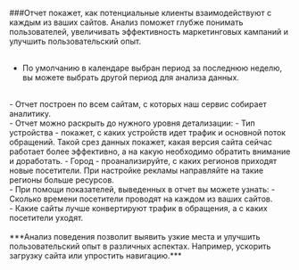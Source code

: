###Отчет покажет, как потенциальные клиенты взаимодействуют с каждым из ваших сайтов. Анализ  поможет глубже понимать пользователей, увеличивать эффективность маркетинговых кампаний и улучшить пользовательский опыт.
<br/>
<br/>
- По умолчанию в календаре выбран период за последнюю неделю, вы можете выбрать другой период для анализа данных.
<br/>
- Отчет построен по всем сайтам, с которых наш сервис собирает аналитику.
<br/>
- Отчет можно раскрыть до нужного уровня детализации:
  - Тип устройства - покажет, с каких устройств идет трафик и основной поток обращений. Такой срез данных покажет, какая версия сайта сейчас работает более эффективно, а на какую необходимо обратить внимание и доработать.
  - Город - проанализируйте, с каких регионов приходят новые посетители.  При настройке рекламы направляйте на такие регионы больше ресурсов.
<br/>
- При помощи показателей, выведенных в отчет вы можете узнать:
  - Сколько времени посетители проводят на каждом из ваших сайтов.
<br/>
- Какие сайты лучше конвертируют трафик в обращения, а с каких посетители уходят.
<br/>
<br/>
<Alert>***Анализ поведения позволит выявить узкие места и улучшить пользовательский опыт в различных аспектах. Например, ускорить загрузку сайта или упростить навигацию.***</Alert>

